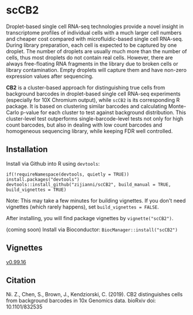 # scCB2

Droplet-based single cell RNA-seq technologies provide a novel insight in transcriptome profiles of individual cells with a much larger cell numbers and cheaper cost compared with microfluidic-based single cell RNA-seq. During library preparation, each cell is expected to be captured by one droplet. The number of droplets are usually much more than the number of cells, thus most droplets do not contain real cells. However, there are always free-floating RNA fragments in the library due to broken cells or library contamination. Empty droplets will capture them and have non-zero expression values after sequencing.

**CB2** is a cluster-based approach for distinguishing true cells from background barcodes in droplet-based single cell RNA-seq experiments (especially for 10X Chromium output), while `scCB2` is its corresponding R package. It is based on clustering similar barcodes and calculating Monte-Carlo p-value for each cluster to test against background distribution. This cluster-level test outperforms single-barcode-level tests not only for high count barcodes, but also in dealing with low count barcodes and homogeneous sequencing library, while keeping FDR well controlled.

## Installation

Install via Github into R using `devtools`:

``
if(!requireNamespace(devtools, quietly = TRUE))
    install.packages("devtools")
devtools::install_github("zijianni/scCB2", build_manual = TRUE, build_vignettes = TRUE)
``

Note: This may take a few minutes for building vignettes. If you don't need vignettes (which rarely happens), set `build_vignettes = FALSE`.

After installing, you will find package vignettes by `vignette("scCB2")`.

(coming soon) Install via Bioconductor: `BiocManager::install("scCB2")`

## Vignettes 
[v0.99.16](https://htmlpreview.github.io/?https://github.com/zijianni/scCB2/blob/master/vignettes/scCB2.html)



## Citation

Ni. Z., Chen, S., Brown, J., Kendziorski, C. (2019). CB2 distinguishes cells from background barcodes in 10x Genomics data. bioRxiv doi: 10.1101/832535
